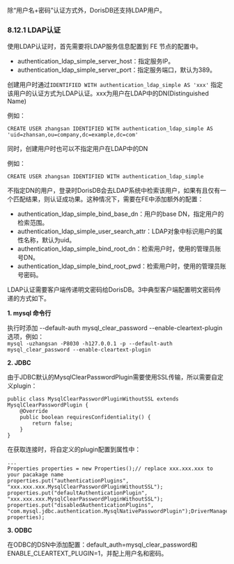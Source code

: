 除“用户名+密码”认证方式外，DorisDB还支持LDAP用户。

### 8.12.1 LDAP认证

使用LDAP认证时，首先需要将LDAP服务信息配置到 FE 节点的配置中。

  

*   authentication\_ldap\_simple\_server\_host：指定服务IP。
*   authentication\_ldap\_simple\_server\_port：指定服务端口，默认为389。

  

创建用户时通过`IDENTIFIED WITH authentication_ldap_simple AS 'xxx'` 指定该用户的认证方式为LDAP认证。xxx为用户在LDAP中的DN(Distinguished Name)

例如：

`CREATE USER zhangsan IDENTIFIED WITH authentication_ldap_simple AS 'uid=zhansan,ou=company,dc=example,dc=com'`

  

同时，创建用户时也可以不指定用户在LDAP中的DN

例如：

`CREATE USER zhangsan IDENTIFIED WITH authentication_ldap_simple`

不指定DN的用户，登录时DorisDB会去LDAP系统中检索该用户，如果有且仅有一个匹配结果，则认证成功果。这种情况下，需要在FE中添加额外的配置：

  

*   authentication\_ldap\_simple\_bind\_base\_dn：用户的base DN，指定用户的检索范围。
*   authentication\_ldap\_simple\_user\_search\_attr：LDAP对象中标识用户的属性名称，默认为uid。
*   authentication\_ldap\_simple\_bind\_root\_dn：检索用户时，使用的管理员账号DN。
*   authentication\_ldap\_simple\_bind\_root\_pwd：检索用户时，使用的管理员账号密码。

  

LDAP认证需要客户端传递明文密码给DorisDB。3中典型客户端配置明文密码传递的方式如下。

**1\. mysql 命令行**

执行时添加 --default-auth mysql\_clear\_password --enable-cleartext-plugin 选项，例如：  
`mysql -uzhangsan -P8030 -h127.0.0.1 -p --default-auth mysql_clear_password --enable-cleartext-plugin`

  

**2\. JDBC**

由于JDBC默认的MysqlClearPasswordPlugin需要使用SSL传输，所以需要自定义plugin：

~~~
public class MysqlClearPasswordPluginWithoutSSL extends MysqlClearPasswordPlugin {
    @Override  
    public boolean requiresConfidentiality() {
        return false;
    }
}
~~~

在获取连接时，将自定义的plugin配置到属性中：

~~~
...
Properties properties = new Properties();// replace xxx.xxx.xxx to your pacakage name
properties.put("authenticationPlugins", "xxx.xxx.xxx.MysqlClearPasswordPluginWithoutSSL");
properties.put("defaultAuthenticationPlugin", "xxx.xxx.xxx.MysqlClearPasswordPluginWithoutSSL");
properties.put("disabledAuthenticationPlugins", "com.mysql.jdbc.authentication.MysqlNativePasswordPlugin");DriverManager.getConnection(url, properties);
~~~

**3\. ODBC**

在ODBC的DSN中添加配置：default\_auth=mysql\_clear\_password和ENABLE\_CLEARTEXT\_PLUGIN=1，并配上用户名和密码。